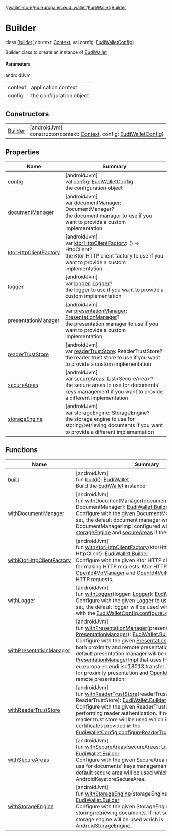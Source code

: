 //[wallet-core](../../../../index.md)/[eu.europa.ec.eudi.wallet](../../index.md)/[EudiWallet](../index.md)/[Builder](index.md)

# Builder

class [Builder](index.md)(
context: [Context](https://developer.android.com/reference/kotlin/android/content/Context.html), val
config: [EudiWalletConfig](../../-eudi-wallet-config/index.md))

Builder class to create an instance of [EudiWallet](../index.md)

#### Parameters

androidJvm

|         |                          |
|---------|--------------------------|
| context | application context      |
| config  | the configuration object |

## Constructors

|                        |                                                                                                                                                                                              |
|------------------------|----------------------------------------------------------------------------------------------------------------------------------------------------------------------------------------------|
| [Builder](-builder.md) | [androidJvm]<br>constructor(context: [Context](https://developer.android.com/reference/kotlin/android/content/Context.html), config: [EudiWalletConfig](../../-eudi-wallet-config/index.md)) |

## Properties

| Name                                                 | Summary                                                                                                                                                                                                                                                                     |
|------------------------------------------------------|-----------------------------------------------------------------------------------------------------------------------------------------------------------------------------------------------------------------------------------------------------------------------------|
| [config](config.md)                                  | [androidJvm]<br>val [config](config.md): [EudiWalletConfig](../../-eudi-wallet-config/index.md)<br>the configuration object                                                                                                                                                 |
| [documentManager](document-manager.md)               | [androidJvm]<br>var [documentManager](document-manager.md): DocumentManager?<br>the document manager to use if you want to provide a custom implementation                                                                                                                  |
| [ktorHttpClientFactory](ktor-http-client-factory.md) | [androidJvm]<br>var [ktorHttpClientFactory](ktor-http-client-factory.md): () -&gt; HttpClient?<br>the Ktor HTTP client factory to use if you want to provide a custom implementation                                                                                        |
| [logger](logger.md)                                  | [androidJvm]<br>var [logger](logger.md): [Logger](../../../eu.europa.ec.eudi.wallet.logging/-logger/index.md)?<br>the logger to use if you want to provide a custom implementation                                                                                          |
| [presentationManager](presentation-manager.md)       | [androidJvm]<br>var [presentationManager](presentation-manager.md): [PresentationManager](../../../eu.europa.ec.eudi.wallet.presentation/-presentation-manager/index.md)?<br>the presentation manager to use if you want to provide a custom implementation                 |
| [readerTrustStore](reader-trust-store.md)            | [androidJvm]<br>var [readerTrustStore](reader-trust-store.md): ReaderTrustStore?<br>the reader trust store to use if you want to provide a custom implementation                                                                                                            |
| [secureAreas](secure-areas.md)                       | [androidJvm]<br>var [secureAreas](secure-areas.md): [List](https://kotlinlang.org/api/latest/jvm/stdlib/kotlin.collections/-list/index.html)&lt;SecureArea&gt;?<br>the secure areas to use for documents' keys management if you want to provide a different implementation |
| [storageEngine](storage-engine.md)                   | [androidJvm]<br>var [storageEngine](storage-engine.md): StorageEngine?<br>the storage engine to use for storing/retrieving documents if you want to provide a different implementation                                                                                      |

## Functions

| Name                                                          | Summary                                                                                                                                                                                                                                                                                                                                                                                                                                                                                                                                                                                                                                                                                                                                                                                                                                          |
|---------------------------------------------------------------|--------------------------------------------------------------------------------------------------------------------------------------------------------------------------------------------------------------------------------------------------------------------------------------------------------------------------------------------------------------------------------------------------------------------------------------------------------------------------------------------------------------------------------------------------------------------------------------------------------------------------------------------------------------------------------------------------------------------------------------------------------------------------------------------------------------------------------------------------|
| [build](build.md)                                             | [androidJvm]<br>fun [build](build.md)(): [EudiWallet](../index.md)<br>Build the [EudiWallet](../index.md) instance                                                                                                                                                                                                                                                                                                                                                                                                                                                                                                                                                                                                                                                                                                                               |
| [withDocumentManager](with-document-manager.md)               | [androidJvm]<br>fun [withDocumentManager](with-document-manager.md)(documentManager: DocumentManager): [EudiWallet.Builder](index.md)<br>Configure with the given DocumentManager to use. If not set, the default document manager will be used which is DocumentManagerImpl configured with the provided [storageEngine](storage-engine.md) and [secureAreas](secure-areas.md) if they are set.                                                                                                                                                                                                                                                                                                                                                                                                                                                 |
| [withKtorHttpClientFactory](with-ktor-http-client-factory.md) | [androidJvm]<br>fun [withKtorHttpClientFactory](with-ktor-http-client-factory.md)(ktorHttpClientFactory: () -&gt; HttpClient): [EudiWallet.Builder](index.md)<br>Configure with the given Ktor HTTP client factory to use for making HTTP requests. Ktor HTTP client is used by the [OpenId4VpManager](../../../eu.europa.ec.eudi.wallet.transfer.openId4vp/-open-id4-vp-manager/index.md) and [OpenId4VciManager](../../../eu.europa.ec.eudi.wallet.issue.openid4vci/-open-id4-vci-manager/index.md) for making HTTP requests.                                                                                                                                                                                                                                                                                                                  |
| [withLogger](with-logger.md)                                  | [androidJvm]<br>fun [withLogger](with-logger.md)(logger: [Logger](../../../eu.europa.ec.eudi.wallet.logging/-logger/index.md)): [EudiWallet.Builder](index.md)<br>Configure with the given [Logger](../../../eu.europa.ec.eudi.wallet.logging/-logger/index.md) to use for logging. If not set, the default logger will be used which is configured with the [EudiWalletConfig.configureLogging](../../-eudi-wallet-config/configure-logging.md).                                                                                                                                                                                                                                                                                                                                                                                                |
| [withPresentationManager](with-presentation-manager.md)       | [androidJvm]<br>fun [withPresentationManager](with-presentation-manager.md)(presentationManager: [PresentationManager](../../../eu.europa.ec.eudi.wallet.presentation/-presentation-manager/index.md)): [EudiWallet.Builder](index.md)<br>Configure with the given [PresentationManager](../../../eu.europa.ec.eudi.wallet.presentation/-presentation-manager/index.md) to use for both proximity and remote presentation. If not set, the default presentation manager will be used which is [PresentationManagerImpl](../../../eu.europa.ec.eudi.wallet.presentation/-presentation-manager-impl/index.md) that uses the eu.europa.ec.eudi.iso18013.transfer.TransferManagerImpl for proximity presentation and [OpenId4VpManager](../../../eu.europa.ec.eudi.wallet.transfer.openId4vp/-open-id4-vp-manager/index.md) for remote presentation. |
| [withReaderTrustStore](with-reader-trust-store.md)            | [androidJvm]<br>fun [withReaderTrustStore](with-reader-trust-store.md)(readerTrustStore: ReaderTrustStore): [EudiWallet.Builder](index.md)<br>Configure with the given ReaderTrustStore to use for performing reader authentication. If not set, the default reader trust store will be used which is initialized with the certificates provided in the [EudiWalletConfig.configureReaderTrustStore](../../-eudi-wallet-config/configure-reader-trust-store.md) methods.                                                                                                                                                                                                                                                                                                                                                                         |
| [withSecureAreas](with-secure-areas.md)                       | [androidJvm]<br>fun [withSecureAreas](with-secure-areas.md)(secureAreas: [List](https://kotlinlang.org/api/latest/jvm/stdlib/kotlin.collections/-list/index.html)&lt;SecureArea&gt;): [EudiWallet.Builder](index.md)<br>Configure with the given SecureArea implementations to use for documents' keys management. If not set, the default secure area will be used which is AndroidKeystoreSecureArea.                                                                                                                                                                                                                                                                                                                                                                                                                                          |
| [withStorageEngine](with-storage-engine.md)                   | [androidJvm]<br>fun [withStorageEngine](with-storage-engine.md)(storageEngine: StorageEngine): [EudiWallet.Builder](index.md)<br>Configure with the given StorageEngine to use for storing/retrieving documents. If not set, the default storage engine will be used which is AndroidStorageEngine.                                                                                                                                                                                                                                                                                                                                                                                                                                                                                                                                              |
